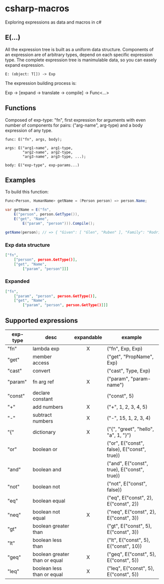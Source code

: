 # csharp-macros

Exploring expressions as data and macros in c#

## E(...)

All the expression tree is built as a uniform data structure. Components of an expression are of arbitrary types, depend on each specific expression type. The complete expression tree is manimulable data, so you can easely expand expression.

```
E: (object: T[]) -> Exp
```

The expression building process is:

Exp -> [expand -> translate -> compile] -> Func<...>

## Functions

Composed of exp-type: "fn", first expression for arguments with even number of components for pairs: ("arg-name", arg-type) and a body expression of any type.

```
func: E("fn", args, body);

args: E("arg1-name", arg1-type,
        "arg2-name", arg2-type,
        "arg3-name", arg3-type, ...);

body: E("exp-type", exp-params...)
```

## Examples

To build this function:

```csharp
Func<Person, HumanName> getName = (Person person) => person.Name;
```

```csharp
var getName = E("fn",
    E("person", person.GetType()),
    E("get", "Name",
        E("param", "person"))).Compile();

getName(person); // => { "Given": [ "Glen", "Ruben" ], "Family": "Rodriguez"}
```

### Exp data structure

```json
["fn",
    ["person", person.GetType()],
    ["get", "Name",
        ["param", "person"]]]
```

### Expanded

```json
["fn",
    ["param", "person", person.GetType()],
    ["get", "Name",
        ["param", "person", person.GetType()]]]
```

## Supported expressions

| exp-type | desc                          | expandable | example                                     |
| -------- | ----------------------------- | :--------: | ------------------------------------------- |
| "fn"     | lambda exp                    |     X      | ("fn", Exp, Exp)                            |
| "get"    | member access                 |            | ("get", "PropName", Exp)                    |
| "cast"   | convert                       |            | ("cast", Type, Exp)                         |
| "param"  | fn arg ref                    |     X      | ("param", "param-name")                     |
| "const"  | declare constant              |            | ("const", 5)                                |
| "+"      | add numbers                   |     X      | ("+", 1, 2, 3, 4, 5)                        |
| "-"      | subtract numbers              |     X      | ("-", 15, 1, 2, 3, 4)                       |
| "{"      | dictionary                    |     X      | ("{", "greet", "hello", "a", 1, "}")        |
| "or"     | boolean or                    |            | ("or", E("const", false), E("const", true)) |
| "and"    | boolean and                   |            | ("and", E("const", true), E("const", true)) |
| "not"    | boolean not                   |            | ("not", E("const", false))                  |
| "eq"     | boolean equal                 |            | ("eq", E("const", 2), E("const", 2))        |
| "neq"    | boolean not equal             |     X      | ("neq", E("const", 2), E("const", 3))       |
| "gt"     | boolean greater than          |            | ("gt", E("const", 5), E("const", 3))        |
| "lt"     | boolean less than             |            | ("lt", E("const", 5), E("const", 10))       |
| "geq"    | boolean greater than or equal |     X      | ("geq", E("const", 5), E("const", 5))       |
| "leq"    | boolean less than or equal    |     X      | ("leq", E("const", 5), E("const", 5))       |
